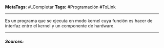 **MetaTags:** #_Completar
**Tags:** #Programación  #ToLink
- - -
Es un programa que se ejecuta en modo kernel 
cuya función es hacer de interfaz entre el kernel y un componente de hardware.
- - - 
#### ***Sources:***